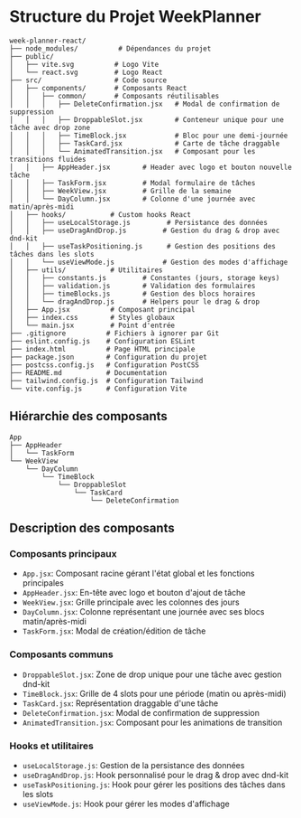 # Structure du Projet WeekPlanner

```
week-planner-react/
├── node_modules/          # Dépendances du projet
├── public/
│   ├── vite.svg          # Logo Vite
│   └── react.svg         # Logo React
├── src/                  # Code source
│   ├── components/       # Composants React
│   │   ├── common/       # Composants réutilisables
│   │   │   ├── DeleteConfirmation.jsx   # Modal de confirmation de suppression
│   │   │   ├── DroppableSlot.jsx        # Conteneur unique pour une tâche avec drop zone
│   │   │   ├── TimeBlock.jsx            # Bloc pour une demi-journée
│   │   │   ├── TaskCard.jsx             # Carte de tâche draggable
│   │   │   └── AnimatedTransition.jsx   # Composant pour les transitions fluides
│   │   ├── AppHeader.jsx        # Header avec logo et bouton nouvelle tâche
│   │   ├── TaskForm.jsx         # Modal formulaire de tâches
│   │   ├── WeekView.jsx         # Grille de la semaine
│   │   └── DayColumn.jsx        # Colonne d'une journée avec matin/après-midi
│   ├── hooks/           # Custom hooks React
│   │   ├── useLocalStorage.js         # Persistance des données
│   │   ├── useDragAndDrop.js         # Gestion du drag & drop avec dnd-kit
│   │   ├── useTaskPositioning.js      # Gestion des positions des tâches dans les slots
│   │   └── useViewMode.js            # Gestion des modes d'affichage
│   ├── utils/           # Utilitaires
│   │   ├── constants.js         # Constantes (jours, storage keys)
│   │   ├── validation.js        # Validation des formulaires
│   │   ├── timeBlocks.js        # Gestion des blocs horaires
│   │   └── dragAndDrop.js       # Helpers pour le drag & drop
│   ├── App.jsx          # Composant principal
│   ├── index.css        # Styles globaux
│   └── main.jsx         # Point d'entrée
├── .gitignore          # Fichiers à ignorer par Git
├── eslint.config.js    # Configuration ESLint
├── index.html          # Page HTML principale
├── package.json        # Configuration du projet
├── postcss.config.js   # Configuration PostCSS
├── README.md           # Documentation
├── tailwind.config.js  # Configuration Tailwind
└── vite.config.js      # Configuration Vite
```

## Hiérarchie des composants

```
App
├── AppHeader
│   └── TaskForm
└── WeekView
    └── DayColumn
        └── TimeBlock
            └── DroppableSlot
                └── TaskCard
                    └── DeleteConfirmation
```

## Description des composants

### Composants principaux

- `App.jsx`: Composant racine gérant l'état global et les fonctions principales
- `AppHeader.jsx`: En-tête avec logo et bouton d'ajout de tâche
- `WeekView.jsx`: Grille principale avec les colonnes des jours
- `DayColumn.jsx`: Colonne représentant une journée avec ses blocs matin/après-midi
- `TaskForm.jsx`: Modal de création/édition de tâche

### Composants communs

- `DroppableSlot.jsx`: Zone de drop unique pour une tâche avec gestion dnd-kit
- `TimeBlock.jsx`: Grille de 4 slots pour une période (matin ou après-midi)
- `TaskCard.jsx`: Représentation draggable d'une tâche
- `DeleteConfirmation.jsx`: Modal de confirmation de suppression
- `AnimatedTransition.jsx`: Composant pour les animations de transition

### Hooks et utilitaires

- `useLocalStorage.js`: Gestion de la persistance des données
- `useDragAndDrop.js`: Hook personnalisé pour le drag & drop avec dnd-kit
- `useTaskPositioning.js`: Hook pour gérer les positions des tâches dans les slots
- `useViewMode.js`: Hook pour gérer les modes d'affichage
